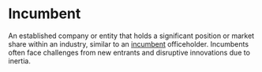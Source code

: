 # Incumbent

An established company or entity that holds a significant position or market share within an industry, similar to an [incumbent](https://en.wikipedia.org/wiki/Incumbent) officeholder. Incumbents often face challenges from new entrants and disruptive innovations due to inertia.
